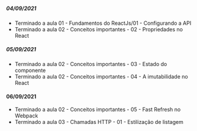 ##### 04/09/2021
- Terminado a aula 01 - Fundamentos do ReactJs/01 - Configurando a API
- Terminado a aula 02 - Conceitos importantes - 02 - Propriedades no React
##### 05/09/2021
- Terminado a aula 02 - Conceitos importantes - 03 - Estado do componente
- Terminado a aula 02 - Conceitos importantes - 04 - A imutabilidade no React
#### 06/09/2021
- Terminado a aula 02 - Conceitos importantes - 05 - Fast Refresh no Webpack
- Terminado a aula 03 - Chamadas HTTP - 01 - Estilização de listagem
